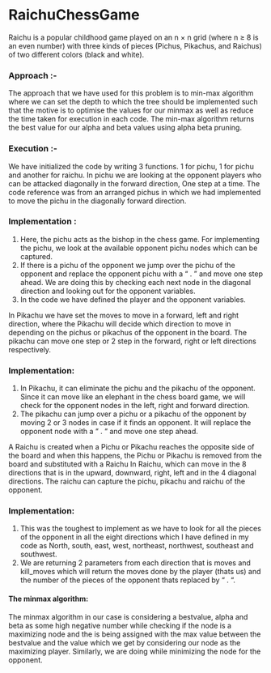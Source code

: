 # RaichuChessGame
Raichu is a popular childhood game played on an n × n grid (where n ≥ 8 is an even number) with three kinds of pieces (Pichus, Pikachus, and Raichus) of two different colors (black and white).

### Approach :- 
The approach that we have used for this problem is to min-max algorithm where we can set the depth to which the tree should be implemented such that the motive is to optimise the values for our minmax as well as reduce the time taken for execution in each code. The min-max algorithm returns the best value for our alpha and beta values using alpha beta pruning.

### Execution  :-
We have initialized the code by writing 3 functions. 1 for pichu, 1 for pichu and another for raichu. In pichu we are looking at the opponent players who can be attacked diagonally in the forward direction, One step at a time. The code reference was from an arranged pichus in which we had implemented to move the pichu in the diagonally forward direction. 

### Implementation :
1) Here, the pichu acts as the bishop in the chess game. For implementing the pichu, we look at the available opponent pichu nodes which can be captured. 
2) If there is a pichu of the opponent we jump over the pichu of the opponent and replace the opponent pichu with a “ . ” and move one step ahead. We are doing this by checking each next node in the diagonal direction and looking out for the opponent variables. 
3) In the code we have defined the player and the opponent variables. 

In Pikachu we have set the moves to move in a forward, left and right direction, where the Pikachu will decide which direction to move in depending on the pichus or pikachus of the opponent in the board. The pikachu can move one step or 2 step in the forward, right or left directions respectively.

### Implementation:
1) In Pikachu, it can eliminate the pichu and the pikachu of the opponent. Since it can move like an elephant in the chess board game, we will check for the opponent nodes in the left, right and forward direction. 
2) The pikachu can jump over a pichu or a pikachu of the opponent by moving 2 or 3 nodes in case if it finds an opponent. It will replace the opponent node with a “ . “ and move one step ahead.

A Raichu is created when a Pichu or Pikachu reaches the opposite side of the board and when this happens, the Pichu or Pikachu is removed from the board and substituted with a Raichu  In Raichu, which can move in the 8 directions that is in the upward, downward, right, left and in the 4 diagonal directions. The raichu can capture the pichu, pikachu and raichu of the opponent.

### Implementation:
1) This was the toughest to implement as we have to look for all the pieces of the opponent in all the eight directions which I have defined in my code as North, south, east, west, northeast, northwest, southeast and southwest. 
2) We are returning 2 parameters from each direction that is moves and kill_moves which will return the moves done by the player (thats us) and the number of the pieces of the opponent thats replaced by “ . “.

#### The minmax algorithm:
The minmax algorithm in our case is considering a bestvalue, alpha and beta as some high negative number while checking if the node is a maximizing node and the is being assigned with the max value between the bestvalue and the value which we get by considering our node as the maximizing player. Similarly, we are doing while minimizing the node for the opponent.
